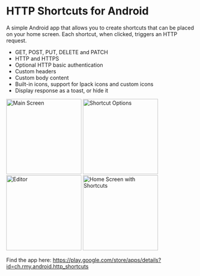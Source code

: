# HTTP Shortcuts for Android

A simple Android app that allows you to create shortcuts that can be placed on your home screen. Each shortcut, when clicked, triggers an HTTP request.

- GET, POST, PUT, DELETE and PATCH
- HTTP and HTTPS
- Optional HTTP basic authentication
- Custom headers
- Custom body content
- Built-in icons, support for Ipack icons and custom icons
- Display response as a toast, or hide it


<img src="https://raw.githubusercontent.com/Waboodoo/HTTP-Shortcuts/master/Screenshots/main_screen.png" alt="Main Screen" width="200">
<img src="https://raw.githubusercontent.com/Waboodoo/HTTP-Shortcuts/master/Screenshots/shortcut_options.png" alt="Shortcut Options" width="200">
<img src="https://raw.githubusercontent.com/Waboodoo/HTTP-Shortcuts/master/Screenshots/editor.png" alt="Editor" width="200">
<img src="https://raw.githubusercontent.com/Waboodoo/HTTP-Shortcuts/master/Screenshots/home_screen_with_shortcuts.png" alt="Home Screen with Shortcuts" width="200">


Find the app here: https://play.google.com/store/apps/details?id=ch.rmy.android.http_shortcuts
